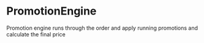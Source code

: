 # PromotionEngine
Promotion engine runs through the order and apply running promotions and calculate the final price
